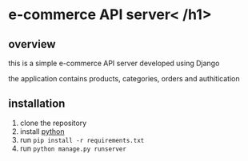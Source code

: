 <h1> e-commerce API server< /h1>

<h2>overview</h2>
<p>this is a simple e-commerce API server developed using Django</p>
<p>the application contains products, categories, orders and authitication</p>


<h2>installation</h2>
<ol>
 <li>clone the repository</li>
 <li>install <a href='https://www.python.org/downloads/'>python</a></li>
 <li>run <code>pip install -r requirements.txt</code> </li>
 <li>run <code>python manage.py runserver</code></li>
</ol>
